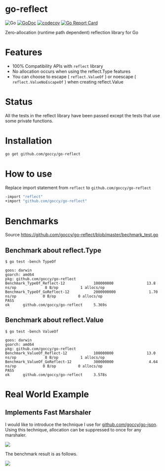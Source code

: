 # go-reflect

![Go](https://github.com/goccy/go-reflect/workflows/Go/badge.svg)
[![GoDoc](https://godoc.org/github.com/goccy/go-reflect?status.svg)](https://pkg.go.dev/github.com/goccy/go-reflect?tab=doc)
[![codecov](https://codecov.io/gh/goccy/go-reflect/branch/master/graph/badge.svg)](https://codecov.io/gh/goccy/go-reflect)
[![Go Report Card](https://goreportcard.com/badge/github.com/goccy/go-reflect)](https://goreportcard.com/report/github.com/goccy/go-reflect)

Zero-allocation (runtime path dependent) reflection library for Go

# Features

- 100% Compatibility APIs with `reflect` library
- No allocation occurs when using the reflect.Type features
- You can choose to escape ( `reflect.ValueOf` ) or noescape ( `reflect.ValueNoEscapeOf` ) when creating reflect.Value

# Status

All the tests in the reflect library have been passed
except the tests that use some private functions.

# Installation

```bash
go get github.com/goccy/go-reflect
```

# How to use

Replace import statement from `reflect` to `github.com/goccy/go-reflect`

```bash
-import "reflect"
+import "github.com/goccy/go-reflect"
```

# Benchmarks

Source https://github.com/goccy/go-reflect/blob/master/bechmark_test.go

## Benchmark about reflect.Type

```
$ go test -bench TypeOf
```

```
goos: darwin
goarch: amd64
pkg: github.com/goccy/go-reflect
Benchmark_TypeOf_Reflect-12             100000000               13.8 ns/op             8 B/op          1 allocs/op
Benchmark_TypeOf_GoReflect-12           2000000000               1.70 ns/op            0 B/op          0 allocs/op
PASS
ok      github.com/goccy/go-reflect     5.369s
```

## Benchmark about reflect.Value

```
$ go test -bench ValueOf
```

```
goos: darwin
goarch: amd64
pkg: github.com/goccy/go-reflect
Benchmark_ValueOf_Reflect-12            100000000               13.0 ns/op             8 B/op          1 allocs/op
Benchmark_ValueOf_GoReflect-12          300000000                4.64 ns/op            0 B/op          0 allocs/op
PASS
ok      github.com/goccy/go-reflect     3.578s
```

# Real World Example

## Implements Fast Marshaler

I would like to introduce the technique I use for [github.com/goccy/go-json](https://github.com/goccy/go-json).  
Using this technique, allocation can be suppressed to once for any marshaler.  

<img src="https://raw.githubusercontent.com/wiki/goccy/go-reflect/benchmark_marshaler_test.svg"></img>

The benchmark result is as follows.  

<img src="https://raw.githubusercontent.com/wiki/goccy/go-reflect/benchmark.svg"></img>

